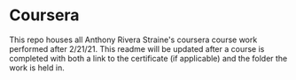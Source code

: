 # Coursera
This repo houses all Anthony Rivera Straine's coursera course work performed after 2/21/21. This readme will be updated after a course is completed with both a link to the certificate (if applicable) and the folder the work is held in.
